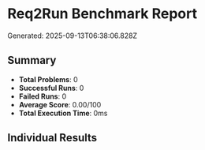 # Req2Run Benchmark Report

Generated: 2025-09-13T06:38:06.828Z

## Summary
- **Total Problems**: 0
- **Successful Runs**: 0
- **Failed Runs**: 0
- **Average Score**: 0.00/100
- **Total Execution Time**: 0ms

## Individual Results

